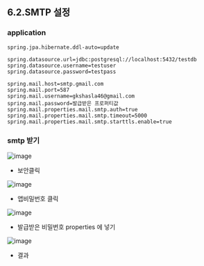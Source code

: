 ## 6.2.SMTP 설정

### application
```properties
spring.jpa.hibernate.ddl-auto=update

spring.datasource.url=jdbc:postgresql://localhost:5432/testdb
spring.datasource.username=testuser
spring.datasource.password=testpass

spring.mail.host=smtp.gmail.com
spring.mail.port=587
spring.mail.username=gkshasla46@gmail.com
spring.mail.password=발급받은 프로퍼티값
spring.mail.properties.mail.smtp.auth=true
spring.mail.properties.mail.smtp.timeout=5000
spring.mail.properties.mail.smtp.starttls.enable=true
```

### smtp 받기

![image](https://user-images.githubusercontent.com/65409092/107593210-2e030500-6c52-11eb-81cf-8f25aed10d54.png)

* 보안클릭

![image](https://user-images.githubusercontent.com/65409092/107593251-470bb600-6c52-11eb-8d57-2176dda7e425.png)

* 앱비밀번호 클릭

![image](https://user-images.githubusercontent.com/65409092/107593271-53900e80-6c52-11eb-85ca-8da261074656.png)

* 발급받은 비밀번호 properties 에 넣기

![image](https://user-images.githubusercontent.com/65409092/110940386-2a11f200-837a-11eb-9ce1-fa7970961de9.png)

* 결과